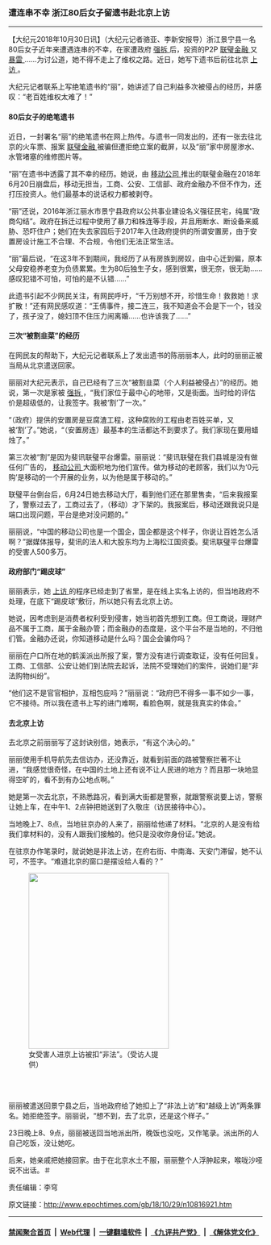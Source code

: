 ### 遭连串不幸 浙江80后女子留遗书赴北京上访
------------------------

<p>
 【大纪元2018年10月30日讯】（大纪元记者骆亚、李新安报导）浙江景宁县一名80后女子近年来遭遇连串的不幸，在家遭政府
 <a href="http://www.epochtimes.com/gb/tag/%E5%BC%BA%E6%8B%86.html">
  强拆
 </a>
 后，投资的P2P
 <a href="http://www.epochtimes.com/gb/tag/%E8%81%94%E7%92%A7%E9%87%91%E8%9E%8D.html">
  联璧金融
 </a>
 又
 <a href="http://www.epochtimes.com/gb/tag/%E6%9A%B4%E9%9B%B7.html">
  暴雷
 </a>
 ……为讨公道，她不得不走上了维权之路。近日，她写下遗书后前往北京
 <a href="http://www.epochtimes.com/gb/tag/%E4%B8%8A%E8%AE%BF.html">
  上访
 </a>
 。
</p>
<p>
 大纪元记者联系上写绝笔遗书的“丽”，她讲述了自己利益多次被侵占的经历，并感叹：“老百姓维权太难了！”
</p>
<h4>
 80后女子的绝笔遗书
</h4>
<p>
 近日，一封署名“丽”的绝笔遗书在网上热传。与遗书一同发出的，还有一张去往北京的火车票、报案
 <a href="http://www.epochtimes.com/gb/tag/%E8%81%94%E7%92%A7%E9%87%91%E8%9E%8D.html">
  联璧金融
 </a>
 被骗但遭拒绝立案的截屏，以及“丽”家中房屋渗水、水管堵塞的维修图片等。
</p>
<p>
 “丽”在遗书中透露了其不幸的经历。她说，由
 <a href="http://www.epochtimes.com/gb/tag/%E7%A7%BB%E5%8A%A8%E5%85%AC%E5%8F%B8.html">
  移动公司
 </a>
 推出的联璧金融在2018年6月20日崩盘后，移动无担当，工商、公安、工信部、政府金融办不但不作为，还打压投资人。他们最基本的说话权力都被剥夺。
</p>
<p>
 “丽”还说，2016年浙江丽水市景宁县政府以公共事业建设名义强征民宅，纯属“政商勾结”。政府在拆迁过程中使用了暴力和株连等手段，并且用断水、断设备来威胁、恐吓住户；她们在失去家园后于2017年入住政府提供的所谓安置房，由于安置房设计施工不合理、不合规，令他们无法正常生活。
</p>
<p>
 “丽”最后说，“在这3年不到期间，我经历了从有房族到房奴，由中心迁到偏，原本父母安稳养老变为负债累累。生为80后独生子女，感到很累，很无奈，很无助……感叹犯错不可怕，可怕的是不认错……”
</p>
<p>
 此遗书引起不少网民关注，有网民呼吁，“千万别想不开，珍惜生命！救救她！求扩散！”还有网民感叹道：“王倩事件，接二连三，我不知道会不会是下一个，钱没了，孩子没了，媳妇顶不住压力闹离婚……也许该我了……”
</p>
<h4>
 三次“被割韭菜”的经历
</h4>
<p>
 在网民友的帮助下，大纪元记者联系上了发出遗书的陈丽丽本人，此时的丽丽正被当局从北京遣送回家。
</p>
<p>
 丽丽对大纪元表示，自己已经有了三次“被割韭菜（个人利益被侵占）”的经历。她说，第一次是家被
 <a href="http://www.epochtimes.com/gb/tag/%E5%BC%BA%E6%8B%86.html">
  强拆
 </a>
 ，“我们家位于最中心的地带，又是街面。当时给的评估价是超级低的，让我签字。我被‘割’了一次。”
</p>
<p>
 “（政府）提供的安置房是豆腐渣工程，这种腐败的工程由老百姓买单，又被‘割’了。”她说，“（安置房连）最基本的生活都达不到要求了。我们家现在要用蜡烛了。”
</p>
<p>
 第三次被“割”是因为斐讯联璧平台爆雷。丽丽说：“斐讯联璧在我们县城是没有做任何广告的，
 <a href="http://www.epochtimes.com/gb/tag/%E7%A7%BB%E5%8A%A8%E5%85%AC%E5%8F%B8.html">
  移动公司
 </a>
 大面积地为他们宣传。做为移动的老顾客，我们以为‘0元购’是移动的一个开展的业务，以为他是属于移动的。”
</p>
<p>
 联璧平台倒台后，6月24日她去移动大厅，看到他们还在那里售卖，“后来我报案了，警察过去了，工商过去了，（移动）才下架的。我报案后，移动还跟我说只是端口出现问题，平台是绝对没问题的。”
</p>
<p>
 丽丽说，“中国的移动公司也是一个国企，国企都是这个样子，你说让百姓怎么活啊？”据媒体报导，斐讯的法人和大股东均为上海松江国资委。斐讯联璧平台爆雷的受害人500多万。
</p>
<h4>
 政府部门“踢皮球”
</h4>
<p>
 丽丽表示，她
 <a href="http://www.epochtimes.com/gb/tag/%E4%B8%8A%E8%AE%BF.html">
  上访
 </a>
 的程序已经走到了省里，是在线上实名上访的，但当地政府不处理，在底下“踢皮球”敷衍，所以她只有去北京上访。
</p>
<p>
 她说，因考虑到是消费者权利受到侵害，她当初首先想到工商。但工商说，理财产品不属于工商，属于金融办管；而金融办的态度是，这个平台不是当地的，不归他们管。金融办还说，你知道移动是什么吗？国企会骗你吗？
</p>
<p>
 丽丽在户口所在地的鹤溪派出所报了案，警方没有进行调查取证，没有任何回复。工商、工信部、公安让她们到法院去起诉，法院不受理她们的案件，说她们是“非法购物纠纷”。
</p>
<p>
 “他们这不是官官相护，互相包庇吗？”丽丽说：“政府巴不得多一事不如少一事，它不接待。所以我在遗书上写的进门难啊，看脸色啊，就是我真实的体会。”
</p>
<h4>
 去北京上访
</h4>
<p>
 去北京之前丽丽写了这封诀别信，她表示，“有这个决心的。”
</p>
<p>
 丽丽使用手机导航先去信访办，还没靠近，就看到前面的路被警察拦著不让进，“我感觉很奇怪，在中国的土地上还有说不让人民进的地方？而且那一块地显得空旷的，看不到有办公地点啊。”
</p>
<p>
 她是第一次去北京，不熟悉路况，看到满大街都是警察，就跟警察说要上访，警察让她上车，在中午1、2点钟把她送到了久敬庄（访民接待中心）。
</p>
<p>
 当地晚上7、8点，当地驻京办的人来了，丽丽给他递了材料。“北京的人是没有给我们拿材料的，没有人跟我们接触的。他只是没收你身份证。”她说。
</p>
<p>
 在驻京办作笔录时，就说她是非法上访，在府右街、中南海、天安门滞留，她不认可，不签字。“难道北京的窗口是摆设给人看的？”
</p>
<figure class="wp-caption aligncenter" id="attachment_10816980" style="width: 278px">
 <a href="http://i.epochtimes.com/assets/uploads/2018/10/98085b6445a1fbd50bd42838ace0fb73_meitu_1.jpg">
  <img alt="" class="wp-image-10816980 " height="349" src="http://i.epochtimes.com/assets/uploads/2018/10/98085b6445a1fbd50bd42838ace0fb73_meitu_1-319x400.jpg" width="278"/>
 </a>
 <br/><figcaption class="wp-caption-text">
  女受害人进京上访被扣“非法”。（受访人提供）
 </figcaption><br/>
</figure><br/>
<p>
 丽丽被遣送回景宁县之后，当地政府给了她扣上了“非法上访”和“越级上访”两条罪名。她拒绝签字。丽丽说，“想不到，去了北京，还是这个样子。”
</p>
<p>
 23日晚上8、9点，丽丽被送回当地派出所，晚饭也没吃，又作笔录。派出所的人自己吃饭，没让她吃。
</p>
<p>
 后来，她亲戚把她接回家。由于在北京水土不服，丽丽整个人浮肿起来，喉咙沙哑说不出话。＃
</p>
<p>
 责任编辑：李穹
</p>

原文链接：http://www.epochtimes.com/gb/18/10/29/n10816921.htm


------------------------
#### [禁闻聚合首页](https://github.com/gfw-breaker/banned-news/blob/master/README.md) &nbsp;|&nbsp; [Web代理](https://github.com/gfw-breaker/open-proxy/blob/master/README.md) &nbsp;|&nbsp; [一键翻墙软件](https://github.com/gfw-breaker/nogfw/blob/master/README.md) &nbsp;|&nbsp; [《九评共产党》](https://github.com/gfw-breaker/9ping.md/blob/master/README.md#九评之一评共产党是什么) &nbsp;|&nbsp; [《解体党文化》](https://github.com/gfw-breaker/jtdwh.md/blob/master/README.md#绪论)